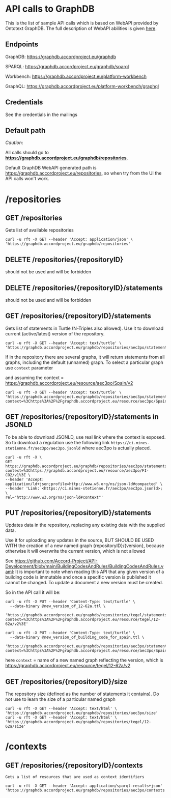 # API calls to GraphDB

This is the list of sample API calls which is based on WebAPI provided by Ontotext GraphDB. 
The full description of WebAPI abilities is given [here](https://graphdb.accordproject.eu/graphdb/webapi). 

## Endpoints

GraphDB: https://graphdb.accordproject.eu/graphdb

SPARQL:  https://graphdb.accordproject.eu/graphdb/sparql

Workbench: https://graphdb.accordproject.eu/platform-workbench

GraphQL: https://graphdb.accordproject.eu/platform-workbench/graphql

## Credentials

See the credentials in the mailings

## Default path

*Caution*: 

All calls should go to **https://graphdb.accordproject.eu/graphdb/repositories**. 

Default GraphDB WebAPI generated path is https://graphdb.accordproject.eu/repositories, so when try from the UI the API calls won't work.

# /repositories

## GET /repositories

Gets list of available repositories

```
curl -u rft -X GET --header 'Accept: application/json' \
'https://graphdb.accordproject.eu/graphdb/repositories'
```
## DELETE /repositories/{repositoryID}
should not be used and will be forbidden

## DELETE /repositories/{repositoryID}/statements
should not be used and will be forbidden

## GET /repositories/{repositoryID}/statements

Gets list of statements in Turtle (N-Triples also allowed).
Use it to download current (active/latest) version of the repository. 
```
curl -u rft -X GET --header 'Accept: text/turtle' \
'https://graphdb.accordproject.eu/graphdb/repositories/aec3po/statements'
```
If in the repository there are several graphs, it will return statements from all graphs, including the default (unnamed) graph.
To select a particular graph use `context` parameter

and assuming the context = <https://graphdb.accordproject.eu/resource/aec3po/Spain/v2>
```
curl -u rft -X GET --header 'Accept: text/turtle' \
'https://graphdb.accordproject.eu/graphdb/repositories/aec3po/statements?context=%3Chttps%3A%2F%2Fgraphdb.accordproject.eu/resource/aec3po/Spain/v2%3E'
```
## GET /repositories/{repositoryID}/statements in JSONLD
To be able to download JSONLD, use real link where the context is exposed.
So to download a regulation use the following link `https://ci.mines-stetienne.fr/aec3po/aec3po.jsonld` where aec3po is actually placed.

```
curl -u rft -X \
GET https://graphdb.accordproject.eu/graphdb/repositories/aec3po/statements?context=%3Chttps://graphdb.accordproject.eu/resource/aec3po/FI-CO2/v1%3E \
--header 'Accept: application/ld+json;profile=http://www.w3.org/ns/json-ld#compacted' \
--header 'Link: <https://ci.mines-stetienne.fr/aec3po/aec3po.jsonld>; \
rel="http://www.w3.org/ns/json-ld#context"'
```
## PUT /repositories/{repositoryID}/statements

Updates data in the repository, replacing any existing data with the supplied data.

Use it for uploading any updates in the source, BUT SHOULD BE USED WITH the creation of a new named graph {repositoryID}/{version}, because otherwise it will overwrite the current version, which is not allowed 

See https://github.com/Accord-Project/API-Development/blob/main/BuildingCodesAndRules/BuildingCodesAndRules.yaml: It is important to note when reading this API that any given version of a building code is immutable and once a specific version is published it cannot be changed. To update a document a new version must be created.

So in the API call it will be:
```
curl -u rft -X PUT --header 'Content-Type: text/turtle' \
  --data-binary @new_version_of_12-62a.ttl \
  'https://graphdb.accordproject.eu/graphdb/repositories/tegel/statements?context=%3Chttps%3A%2F%2Fgraphdb.accordproject.eu/resource/tegel/12-62a/v2%3E'

curl -u rft -X PUT --header 'Content-Type: text/turtle' \
  --data-binary @new_version_of_building_code_for_spain.ttl \
  'https://graphdb.accordproject.eu/graphdb/repositories/aec3po/statements?context=%3Chttps%3A%2F%2Fgraphdb.accordproject.eu/resource/aec3po/Spain/v2%3E'
```
here `context` = name of a new named graph reflecting the version, which is <https://graphdb.accordproject.eu/resource/tegel/12-62a/v2>

## GET /repositories/{repositoryID}/size

The repository size (defined as the number of statements it contains). Do not use to learn the size of a particular named graph
```
curl -u rft -X GET --header 'Accept: text/html' \
'https://graphdb.accordproject.eu/graphdb/repositories/aec3po/size'
curl -u rft -X GET --header 'Accept: text/html' \
'https://graphdb.accordproject.eu/graphdb/repositories/tegel/12-62a/size'
```
# /contexts

## GET /repositories/{repositoryID}/contexts

    Gets a list of resources that are used as context identifiers
```
curl -u rft -X GET --header 'Accept: application/sparql-results+json' 'https://graphdb.accordproject.eu/graphdb/repositories/aec3po/contexts'
```
